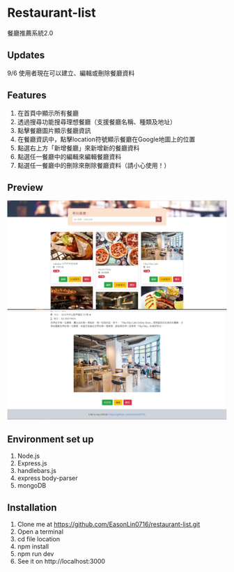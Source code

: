 # Restaurant-list
餐廳推薦系統2.0
## Updates
9/6 使用者現在可以建立、編輯或刪除餐廳資料
## Features
1. 在首頁中顯示所有餐廳
2. 透過搜尋功能搜尋理想餐廳（支援餐廳名稱、種類及地址）
3. 點擊餐廳圖片顯示餐廳資訊
4. 在餐廳資訊中，點擊location符號顯示餐廳在Google地圖上的位置
5. 點選右上方「新增餐廳」來新增新的餐廳資料
6. 點選任一餐廳中的編輯來編輯餐廳資料
7. 點選任一餐廳中的刪除來刪除餐廳資料（請小心使用！）
## Preview
![Cover](https://github.com/EasonLin0716/restaurant-list/blob/master/preview/restaurant2.0_cover.JPG)
![Info](https://github.com/EasonLin0716/restaurant-list/blob/master/preview/restaurant2.0_info.JPG)
## Environment set up
1. Node.js
2. Express.js
3. handlebars.js
4. express body-parser
5. mongoDB
## Installation
1. Clone me at https://github.com/EasonLin0716/restaurant-list.git
2. Open a terminal
3. cd file location
4. npm install
5. npm run dev
6. See it on http://localhost:3000
